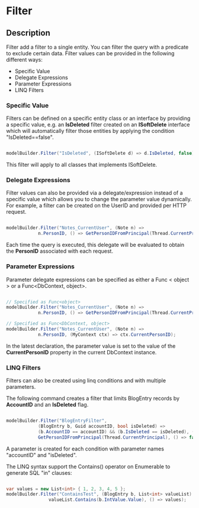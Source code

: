 # Filter

## Description

Filter add a filter to a single entity. You can filter the query with a predicate to exclude certain data. Filter values can be provided in the following different ways:

 - Specific Value
 - Delegate Expressions
 - Parameter Expressions
 - LINQ Filters

### Specific Value

Filters can be defined on a specific entity class or an interface by providing a specific value, e.g. an **IsDeleted** filter created on an **ISoftDelete** interface which will automatically filter those entities by applying the condition "IsDeleted==false".


```csharp

modelBuilder.Filter("IsDeleted", (ISoftDelete d) => d.IsDeleted, false);

```

This filter will apply to all classes that implements ISoftDelete.

### Delegate Expressions

Filter values can also be provided via a delegate/expression instead of a specific value which allows you to change the parameter value dynamically. For example, a filter can be created on the UserID and provided per HTTP request.


```csharp

modelBuilder.Filter("Notes_CurrentUser", (Note n) => 
			n.PersonID, () => GetPersonIDFromPrincipal(Thread.CurrentPrincipal));

```

Each time the query is executed, this delegate will be evaluated to obtain the **PersonID** associated with each request.

### Parameter Expressions

Parameter delegate expressions can be specified as either a Func < object > or a Func<DbContext, object>.


```csharp

// Specified as Func<object>
modelBuilder.Filter("Notes_CurrentUser", (Note n) => 
			n.PersonID, () => GetPersonIDFromPrincipal(Thread.CurrentPrincipal));

// Specified as Func<DbContext, object>
modelBuilder.Filter("Notes_CurrentUser", (Note n) => 
			n.PersonID, (MyContext ctx) => ctx.CurrentPersonID);

```

In the latest declaration, the parameter value is set to the value of the **CurrentPersonID** property in the current DbContext instance.

### LINQ Filters

Filters can also be created using linq conditions and with multiple parameters.

The following command creates a filter that limits BlogEntry records by **AccountID** and an **IsDeleted** flag.


```csharp

modelBuilder.Filter("BlogEntryFilter", 
			(BlogEntry b, Guid accountID, bool isDeleted) => 
			(b.AccountID == accountID) && (b.IsDeleted == isDeleted), () => 
			GetPersonIDFromPrincipal(Thread.CurrentPrincipal), () => false);

```

A parameter is created for each condition with parameter names "accountID" and "isDeleted".

The LINQ syntax support the Contains() operator on Enumerable<T> to generate SQL "in" clauses:


```csharp

var values = new List<int> { 1, 2, 3, 4, 5 };
modelBuilder.Filter("ContainsTest", (BlogEntry b, List<int> valueList) => 
				valueList.Contains(b.IntValue.Value), () => values);

```
